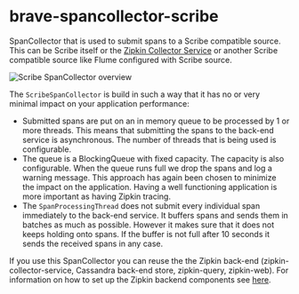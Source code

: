 # brave-spancollector-scribe #

SpanCollector that is used to submit spans to a Scribe compatible source.
This can be Scribe itself or the [Zipkin Collector Service](https://github.com/openzipkin/zipkin/tree/master/zipkin-collector-service)
or another Scribe compatible source like Flume configured with Scribe source.

![Scribe SpanCollector overview](https://raw.github.com/wiki/kristofa/brave/ZipkinSpanCollector.png)

The `ScribeSpanCollector` is build in such a way that it has no or very minimal impact on your application performance:

*    Submitted spans are put on an in memory queue to be processed by 1 or more threads. This means that submitting the spans to the back-end service is
asynchronous.  The number of threads that is being used is configurable.
*    The queue is a BlockingQueue with fixed capacity.  The capacity is also configurable. When the queue runs full we drop the spans and log a warning message.
This approach has again been chosen to minimize the impact on the application. Having a well functioning application is more important as having Zipkin tracing.
*    The `SpanProcessingThread` does not submit every individual span immediately to the back-end service. It buffers spans and sends them in batches as much as possible.
However it makes sure that it does not keeps holding onto spans. If the buffer is not full after 10 seconds it sends the received spans in any case.


If you use this SpanCollector you can reuse the the Zipkin back-end (zipkin-collector-service, Cassandra back-end store, zipkin-query, zipkin-web).
For information on how to set up the Zipkin backend components see [here](https://github.com/openzipkin/zipkin).
